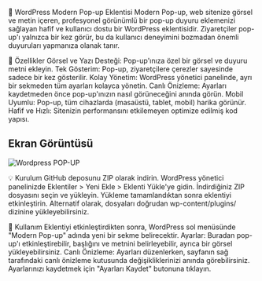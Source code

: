 🚨 WordPress Modern Pop-up Eklentisi
Modern Pop-up, web sitenize görsel ve metin içeren, profesyonel görünümlü bir pop-up duyuru eklemenizi sağlayan hafif ve kullanıcı dostu bir WordPress eklentisidir. Ziyaretçiler pop-up'ı yalnızca bir kez görür, bu da kullanıcı deneyimini bozmadan önemli duyuruları yapmanıza olanak tanır.

🚀 Özellikler
Görsel ve Yazı Desteği: Pop-up'ınıza özel bir görsel ve duyuru metni ekleyin.
Tek Gösterim: Pop-up, ziyaretçilere çerezler sayesinde sadece bir kez gösterilir.
Kolay Yönetim: WordPress yönetici panelinde, ayrı bir sekmeden tüm ayarları kolayca yönetin.
Canlı Önizleme: Ayarları kaydetmeden önce pop-up'ınızın nasıl görüneceğini anında görün.
Mobil Uyumlu: Pop-up, tüm cihazlarda (masaüstü, tablet, mobil) harika görünür.
Hafif ve Hızlı: Sitenizin performansını etkilemeyen optimize edilmiş kod yapısı.

## Ekran Görüntüsü

![Wordpress POP-UP](https://i.hizliresim.com/22v3cg7.png)

💡 Kurulum
GitHub deposunu ZIP olarak indirin.
WordPress yönetici panelinizde Eklentiler > Yeni Ekle > Eklenti Yükle'ye gidin.
İndirdiğiniz ZIP dosyasını seçin ve yükleyin.
Yükleme tamamlandıktan sonra eklentiyi etkinleştirin.
Alternatif olarak, dosyaları doğrudan wp-content/plugins/ dizinine yükleyebilirsiniz.

💎 Kullanım
Eklentiyi etkinleştirdikten sonra, WordPress sol menüsünde "Modern Pop-up" adında yeni bir sekme belirecektir.
Ayarlar: Buradan pop-up'ı etkinleştirebilir, başlığını ve metnini belirleyebilir, ayrıca bir görsel yükleyebilirsiniz.
Canlı Önizleme: Ayarları düzenlerken, sayfanın sağ tarafındaki canlı önizleme kutusunda değişikliklerinizi anında görebilirsiniz.
Ayarlarınızı kaydetmek için "Ayarları Kaydet" butonuna tıklayın.
